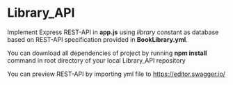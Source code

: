 # Library_API

Implement Express REST-API in **app.js** using *library* constant as database based on REST-API specification provided in **BookLibrary.yml**.

You can download all dependencies of project by running **npm install** command in root directory of your local Library_API repository

You can preview REST-API by importing yml file to https://editor.swagger.io/
